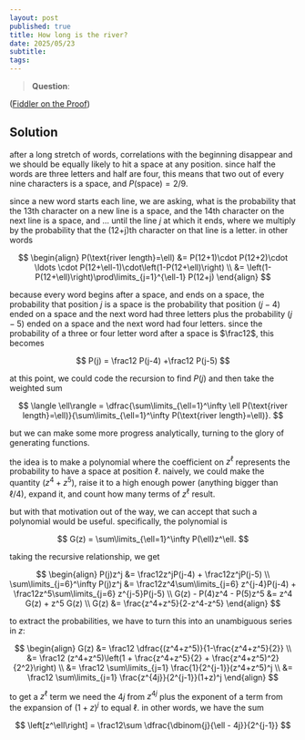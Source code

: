 ```yaml
---
layout: post
published: true
title: How long is the river?
date: 2025/05/23
subtitle: 
tags:
---
```


>**Question**:

<!--more-->

([Fiddler on the Proof](URL))

## Solution

after a long stretch of words, correlations with the beginning disappear and we should be equally likely to hit a space at any position. since half the words are three letters and half are four, this means that two out of every nine characters is a space, and $P(\text{space}) = 2/9.$

since a new word starts each line, we are asking, what is the probability that the 13th character on a new line is a space, and the 14th character on the next line is a space, and ... until the line $j$ at which it ends, where we multiply by the probability that the (12+j)th character on that line is a letter. in other words

$$ 
\begin{align}
  P(\text{river length}=\ell) &= P(12+1)\cdot P(12+2)\cdot \ldots \cdot P(12+\ell-1)\cdot\left(1-P(12+\ell)\right) \\
  &= \left(1-P(12+\ell)\right)\prod\limits_{j=1}^{\ell-1} P(12+j)
\end{align}
$$

because every word begins after a space, and ends on a space, the probability that position $j$ is a space is the probability that position $(j-4)$ ended on a space and the next word had three letters plus the probability $(j-5)$ ended on a space and the next word had four letters. since the probability of a three or four letter word after a space is $\frac12$, this becomes

$$ P(j) = \frac12 P(j-4) +\frac12 P(j-5) $$

at this point, we could code the recursion to find $P(j)$ and then take the weighted sum 

$$ \langle \ell\rangle = \dfrac{\sum\limits_{\ell=1}^\infty \ell P(\text{river length}=\ell)}{\sum\limits_{\ell=1}^\infty  P(\text{river length}=\ell)}. $$

but we can make some more progress analytically, turning to the glory of generating functions. 

the idea is to make a polynomial where the coefficient on $z^\ell$ represents the probability to have a space at position $\ell$. naively, we could make the quantity $(z^4 + z^5)$, raise it to a high enough power (anything bigger than $\ell/4$), expand it, and count how many terms of $z^\ell$ result. 

but with that motivation out of the way, we can accept that such a polynomial would be useful. specifically, the polynomial is 

$$ G(z) = \sum\limits_{\ell=1}^\infty P(\ell)z^\ell. $$

taking the recursive relationship, we get

$$
  \begin{align}
    P(j)z^j  &= \frac12z^jP(j-4) + \frac12z^jP(j-5) \\
    \sum\limits_{j=6}^\infty P(j)z^j  &= \frac12z^4\sum\limits_{j=6} z^{j-4}P(j-4) + \frac12z^5\sum\limits_{j=6} z^{j-5}P(j-5) \\
    G(z) - P(4)z^4 - P(5)z^5 &= z^4 G(z) + z^5 G(z) \\
    G(z) &= \frac{z^4+z^5}{2-z^4-z^5}
  \end{align}
$$

to extract the probabilities, we have to turn this into an unambiguous series in $z$:

$$
  \begin{align}
    G(z) &= \frac12 \dfrac{(z^4+z^5)}{1-\frac{z^4+z^5}{2}} \\
         &= \frac12 (z^4+z^5)\left(1 + \frac{z^4+z^5}{2} + \frac{z^4+z^5)^2}{2^2}\right) \\
         &= \frac12 \sum\limits_{j=1} \frac{1}{2^{j-1}}(z^4+z^5)^j \\
         &= \frac12 \sum\limits_{j=1} \frac{z^{4j}}{2^{j-1}}(1+z)^j
  \end{align}
$$

to get a $z^\ell$ term we need the $4j$ from $z^{4j}$ plus the exponent of a term from the expansion of $(1+z)^j$ to equal $\ell.$ in other words, we have the sum

$$ \left[z^\ell\right] = \frac12\sum \dfrac{\dbinom{j}{\ell - 4j}}{2^{j-1}} $$

<br>
